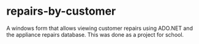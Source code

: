 # repairs-by-customer
A windows form that allows viewing customer repairs using ADO.NET and the appliance repairs database.
This was done as a project for school.

